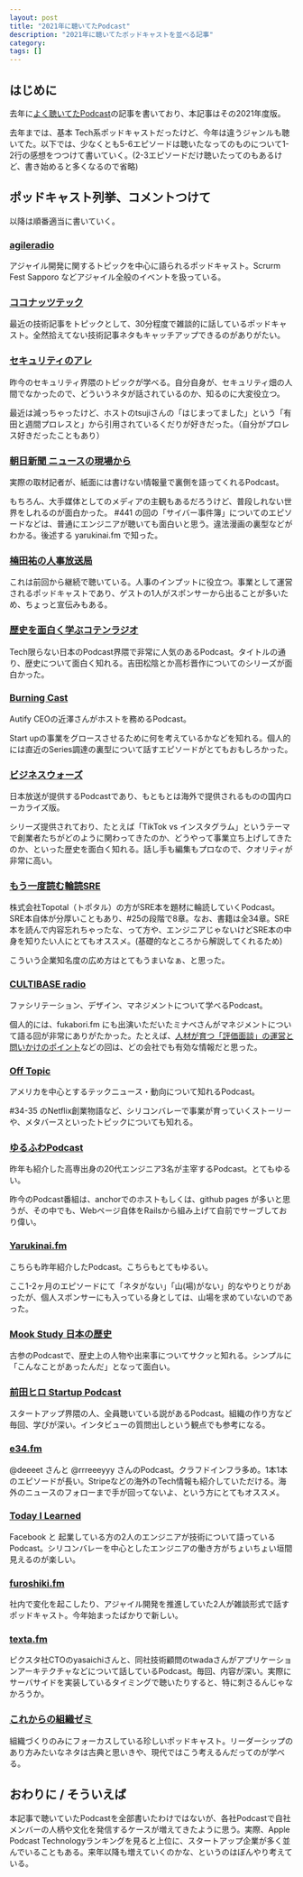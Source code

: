 ```yaml
---
layout: post
title: "2021年に聴いてたPodcast"
description: "2021年に聴いてたポッドキャストを並べる記事"
category: 
tags: []
---
```


## はじめに

去年に[よく聴いてたPodcast](https://iwashi.co/2020/06/27/Podcasts2020)の記事を書いており、本記事はその2021年度版。

去年までは、基本 Tech系ポッドキャストだったけど、今年は違うジャンルも聴いてた。以下では、少なくとも5-6エピソードは聴いたなってのものについて1-2行の感想をつつけて書いていく。(2-3エピソードだけ聴いたってのもあるけど、書き始めると多くなるので省略)

## ポッドキャスト列挙、コメントつけて

以降は順番適当に書いていく。

### [agileradio](https://agileradio.github.io/)

アジャイル開発に関するトピックを中心に語られるポッドキャスト。Scrurm Fest Sapporo などアジャイル全般のイベントを扱っている。

### [ココナッツテック](https://anchor.fm/coconuts-tech)

最近の技術記事をトピックとして、30分程度で雑談的に話しているポッドキャスト。全然拾えてない技術記事ネタもキャッチアップできるのがありがたい。

### [セキュリティのアレ](https://www.tsujileaks.com/)

昨今のセキュリティ界隈のトピックが学べる。自分自身が、セキュリティ畑の人間でなかったので、どういうネタが話されているのか、知るのに大変役立つ。

最近は減っちゃったけど、ホストのtsujiさんの「はじまってました」という「有田と週間プロレスと」から引用されているくだりが好きだった。（自分がプロレス好きだったこともあり）

### [朝日新聞 ニュースの現場から](https://podcasts.apple.com/jp/podcast/%E6%9C%9D%E6%97%A5%E6%96%B0%E8%81%9E-%E3%83%8B%E3%83%A5%E3%83%BC%E3%82%B9%E3%81%AE%E7%8F%BE%E5%A0%B4%E3%81%8B%E3%82%89/id1526773927)

実際の取材記者が、紙面には書けない情報量で裏側を語ってくれるPodcast。

もちろん、大手媒体としてのメディアの主観もあるだろうけど、普段しれない世界をしれるのが面白かった。 #441 の回の「サイバー事件簿」についてのエピソードなどは、普通にエンジニアが聴いても面白いと思う。違法漫画の裏型などがわかる。後述する yarukinai.fm で知った。

### [楠田祐の人事放送局](https://www.hrpro.co.jp/hr_broadcasting.php)

これは前回から継続で聴いている。人事のインプットに役立つ。事業として運営されるポッドキャストであり、ゲストの1人がスポンサーから出ることが多いため、ちょっと宣伝みもある。

### [歴史を面白く学ぶコテンラジオ](https://cotenradio.fm/)

Tech限らない日本のPodcast界隈で非常に人気のあるPodcast。タイトルの通り、歴史について面白く知れる。吉田松陰とか高杉晋作についてのシリーズが面白かった。

### [Burning Cast](https://open.spotify.com/show/2sc2zUuLfu4Xkvs9zuovII)

Autify CEOの近澤さんがホストを務めるPodcast。

Start upの事業をグロースさせるために何を考えているかなどを知れる。個人的には直近のSeries調達の裏型について話すエピソードがとてもおもしろかった。

### [ビジネスウォーズ](http://www.1242.com/project/bw/)

日本放送が提供するPodcastであり、もともとは海外で提供されるものの国内ローカライズ版。

シリーズ提供されており、たとえば「TikTok vs インスタグラム」というテーマで創業者たちがどのように関わってきたのか、どうやって事業立ち上げしてきたのか、といった歴史を面白く知れる。話し手も編集もプロなので、クオリティが非常に高い。

### [もう一度読む輪読SRE](https://anchor.fm/read-sre-again/)

株式会社Topotal（トポタル）の方がSRE本を題材に輪読していくPodcast。SRE本自体が分厚いこともあり、#25の段階で8章。なお、書籍は全34章。SRE本を読んで内容忘れちゃったな、って方や、エンジニアじゃないけどSRE本の中身を知りたい人にとてもオススメ。(基礎的なところから解説してくれるため)

こういう企業知名度の広め方はとてもうまいなぁ、と思った。

### [CULTIBASE radio](https://cultibase.jp/radio/)

ファシリテーション、デザイン、マネジメントについて学べるPodcast。

個人的には、fukabori.fm にも出演いただいたミナベさんがマネジメントについて語る回が非常にありがたかった。たとえば、[人材が育つ「評価面談」の運営と問いかけのポイント](https://cultibase.jp/radio/8102/)などの回は、どの会社でも有効な情報だと思った。

### [Off Topic](https://podcasts.apple.com/jp/podcast/off-topic-%E3%82%AA%E3%83%95%E3%83%88%E3%83%94%E3%83%83%E3%82%AF/id1444665909)

アメリカを中心とするテックニュース・動向について知れるPodcast。

#34-35 のNetflix創業物語など、シリコンバレーで事業が育っていくストーリーや、メタバースといったトピックについても知れる。

### [ゆるふわPodcast](https://yuru28.com/)

昨年も紹介した高専出身の20代エンジニア3名が主宰するPodcast。とてもゆるい。

昨今のPodcast番組は、anchorでのホストもしくは、github pages が多いと思うが、その中でも、Webページ自体をRailsから組み上げて自前でサーブしており偉い。

### [Yarukinai.fm](https://yarukinai.fm/)

こちらも昨年紹介したPodcast。こちらもとてもゆるい。

ここ1-2ヶ月のエピソードにて「ネタがない」「山(場)がない」的なやりとりがあったが、個人スポンサーにも入っている身としては、山場を求めていないのであった。

### [Mook Study 日本の歴史](https://mookstudy1.mookmookradio.com/)

古参のPodcastで、歴史上の人物や出来事についてサクッと知れる。シンプルに「こんなことがあったんだ」となって面白い。

### [前田ヒロ Startup Podcast](https://hiromaeda.com/category/podcast/)

スタートアップ界隈の人、全員聴いている説があるPodcast。組織の作り方など毎回、学びが深い。インタビューの質問出しという観点でも参考になる。

### [e34.fm](https://e34.fm/)

@deeeet さんと @rrreeeyyy さんのPodcast。クラフドインフラ多め。1本1本のエピソードが長い。Stripeなどの海外のTech情報も紹介していただける。海外のニュースのフォローまで手が回ってないよ、という方にとてもオススメ。

### [Today I Learned](https://anchor.fm/todayilearnedfm)

Facebook と 起業している方の2人のエンジニアが技術について語っているPodcast。シリコンバレーを中心としたエンジニアの働き方がちょいちょい垣間見えるのが楽しい。

### [furoshiki.fm](https://anchor.fm/-372134)

社内で変化を起こしたり、アジャイル開発を推進していた2人が雑談形式で話すポッドキャスト。今年始まったばかりで新しい。

### [texta.fm](https://anchor.fm/textafm)

ピクスタ社CTOのyasaichiさんと、同社技術顧問のtwadaさんがアプリケーションアーキテクチャなどについて話しているPodcast。毎回、内容が深い。実際にサーバサイドを実装しているタイミングで聴いたりすると、特に刺さるんじゃなかろうか。

### [これからの組織ゼミ](https://podcasts.apple.com/jp/podcast/%E3%81%93%E3%82%8C%E3%81%8B%E3%82%89%E3%81%AE%E7%B5%84%E7%B9%94%E3%82%BC%E3%83%9F/id1550827645)

組織づくりのみにフォーカスしている珍しいポッドキャスト。リーダーシップのあり方みたいなネタは古典と思いきや、現代ではこう考えるんだってのが学べる。

## おわりに / そういえば

本記事で聴いていたPodcastを全部書いたわけではないが、各社Podcastで自社メンバーの人柄や文化を発信するケースが増えてきたように思う。実際、Apple Podcast Technologyランキングを見ると上位に、スタートアップ企業が多く並んでいることもある。来年以降も増えていくのかな、というのはぼんやり考えている。
